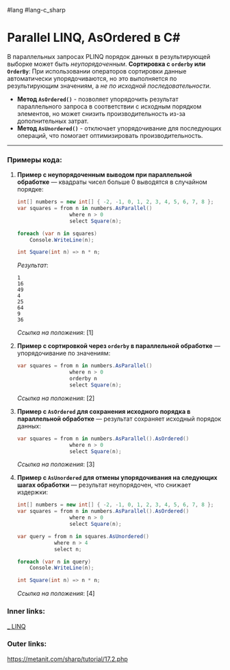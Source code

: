 #lang #lang-c_sharp 

# Parallel LINQ, AsOrdered в C#

В параллельных запросах PLINQ порядок данных в результирующей выборке может быть *неупорядоченным*.
**Сортировка с `orderby` или `OrderBy`**: При использовании операторов сортировки данные автоматически упорядочиваются, но это выполняется по результирующим значениям, а *не по исходной последовательности*.

- **Метод `AsOrdered()`** - позволяет упорядочить результат параллельного запроса в соответствии с исходным порядком элементов, но может снизить производительность из-за дополнительных затрат.
- **Метод `AsUnordered()`** - отключает упорядочивание для последующих операций, что помогает оптимизировать производительность.

---

### Примеры кода:

1. **Пример с неупорядоченным выводом при параллельной обработке** — квадраты чисел больше 0 выводятся в случайном порядке:
    ```csharp
    int[] numbers = new int[] { -2, -1, 0, 1, 2, 3, 4, 5, 6, 7, 8 };
    var squares = from n in numbers.AsParallel()
                     where n > 0
                     select Square(n);

    foreach (var n in squares)
        Console.WriteLine(n);

    int Square(int n) => n * n;
    ```
   *Результат*:
   ```
   1
   16
   49
   4
   25
   64
   9
   36
   ```
   *Ссылка на положения*: [1]

2. **Пример с сортировкой через `orderby` в параллельной обработке** — упорядочивание по значениям:
    ```csharp
    var squares = from n in numbers.AsParallel()
                     where n > 0
                     orderby n
                     select Square(n);
    ```
   *Ссылка на положения*: [2]

3. **Пример с `AsOrdered` для сохранения исходного порядка в параллельной обработке** — результат сохраняет исходный порядок данных:
    ```csharp
    var squares = from n in numbers.AsParallel().AsOrdered()
                     where n > 0
                     select Square(n);
    ```
   *Ссылка на положения*: [3]

4. **Пример с `AsUnordered` для отмены упорядочивания на следующих шагах обработки** — результат неупорядочен, что снижает издержки:
    ```csharp
    int[] numbers = new int[] { -2, -1, 0, 1, 2, 3, 4, 5, 6, 7, 8 };
    var squares = from n in numbers.AsParallel().AsOrdered()
                     where n > 0
                     select Square(n);

    var query = from n in squares.AsUnordered()
                where n > 4
                select n;

    foreach (var n in query)
        Console.WriteLine(n);

    int Square(int n) => n * n;
    ```
   *Ссылка на положения*: [4]

### Inner links:
[_ LINQ](1.%20Languages/C-sharp/Базы%20данных/LINQ/_%20LINQ.md)

### Outer links:
https://metanit.com/sharp/tutorial/17.2.php